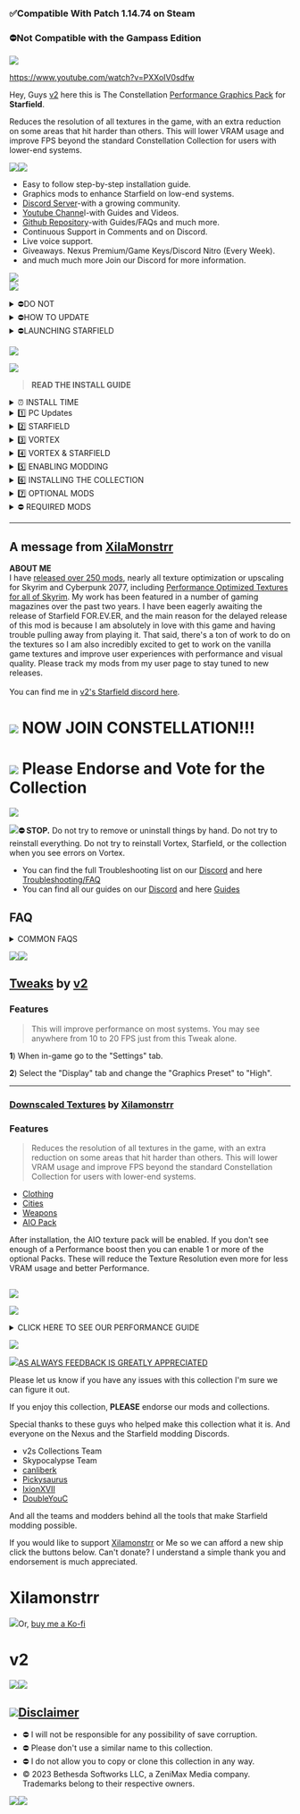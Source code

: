 ### **✅Compatible With Patch 1.14.74 on Steam**

### **⛔Not Compatible with the Gampass Edition**

![](https://s12.gifyu.com/images/SoH8R.png)

https://www.youtube.com/watch?v=PXXoIV0sdfw

Hey, Guys [v2](https://www.nexusmods.com/users/123334373) here this is The Constellation [Performance Graphics Pack](https://) for **Starfield**.

Reduces the resolution of all textures in the game, with an extra reduction on some areas that hit harder than others. This will lower VRAM usage and improve FPS beyond the standard Constellation Collection for users with lower-end systems.

![](https://s11.gifyu.com/images/Sgd38.jpg)![](https://s10.gifyu.com/images/SoHnq.png)

- Easy to follow step-by-step installation guide.
- Graphics mods to enhance Starfield on low-end systems.
- [Discord Server](https://discord.gg/v2-s-collections-1076179431195955290)-with a growing community.
- [Youtube Channe](https://www.youtube.com/@Constellation-2077)l-with Guides and Videos.
- [Github Repository](https://github.com/2077v2/Constellation)-with Guides/FAQs and much more.
- Continuous Support in Comments and on Discord.
- Live voice support.
- Giveaways. Nexus Premium/Game Keys/Discord Nitro (Every Week).
- and much much more Join our Discord for more information.

![](https://s11.gifyu.com/images/Sgd38.jpg)\
![](https://s12.gifyu.com/images/SoHnR.png)

<details><summary>⛔DO NOT</summary>
- Update any of the mods in this collection individually in Vortex when a mod gets updated we will update the collection.
</details>

<details><summary>⛔HOW TO UPDATE</summary>
***

https://www.youtube.com/watch?v=TC0GbFmp6Kw

![](https://s11.gifyu.com/images/Sgd38.jpg)

- **1**) Create a new Profile in Vortex and enable it.
- **2**) Go to the [Collection](https://next.nexusmods.com/starfield/collections/j5uhmz?utm_source=copy\&utm_medium=social\&utm_campaign=share_collection) page and ensure the most current revision number is displayed, then select **"ADD TO VORTEX"**
- **3**) When prompted to select which profile to install to, select the new profile you created in Step **1**)
- **4**) Once the update is downloaded you can remove the old profile.

**NOTE** Don't worry you will **NOT** have to redownload the entire collection with this method.

![](https://s11.gifyu.com/images/Sgd38.jpg)
</details>

<details><summary>⛔LAUNCHING STARFIELD</summary>
- Make sure Steam is open.
- Use Vortex to launch the game. (You cannot Launch from Steam)

![](https://s11.gifyu.com/images/SgO30.jpg)
</details>

![](https://s11.gifyu.com/images/Sgd38.jpg)

![](https://s12.gifyu.com/images/SoHnl.png)

> **READ THE INSTALL GUIDE**

<details><summary>⏰ INSTALL TIME</summary>
***

https://www.youtube.com/watch?v=c\_VA7dgty3c

![](https://s11.gifyu.com/images/Sgd38.jpg)**Premium Users**: Takes 30 Min + Semi-automatic. You can be AFK.\
**Free Users:** Takes 1 Hour + Semi-automatic. You will have to click on download for each mod one by one.

![](https://s11.gifyu.com/images/Sgd38.jpg)
</details>

<details><summary>1️⃣ PC Updates</summary>
***

https://www.youtube.com/watch?v=ANxf9o7gnWE

![](https://s11.gifyu.com/images/Sgd38.jpg)

- ⛔Make sure that you have the latest version of Microsoft Visual Studio C++ >[HERE](https://aka.ms/vs/17/release/vc_redist.x64.exe)
- ⛔Make sure that you have Desktop Runtime 7.0.3 >[HERE](https://dotnet.microsoft.com/en-us/download/dotnet/thank-you/runtime-desktop-7.0.3-windows-x64-installer)
- ⛔Make sure that you have Desktop Runtime 6.0.23 >[HERE](https://download.visualstudio.microsoft.com/download/pr/83d32568-c5a2-4117-9591-437051785f41/e75171da01b1fa5c796660dc4b96beed/windowsdesktop-runtime-6.0.23-win-x64.exe)
- ⛔Make sure that you have the latest Graphics driver update.

![](https://s11.gifyu.com/images/Sgd38.jpg)
</details>

<details><summary>2️⃣ STARFIELD</summary>
***

https://www.youtube.com/watch?v=T1KryenezUw

![](https://s11.gifyu.com/images/Sgd38.jpg)

- ⛔This Collection only supports the Steam Version of Starfield.
- Start with a fresh install of Starfield.
- Make sure the game is installed on an SSD.
- If you have never launched the game or you have reinstalled the game launch the game at least once to generate the required files.&#x20;

![](https://s11.gifyu.com/images/Sgd38.jpg)
</details>

<details><summary>3️⃣ VORTEX</summary>
***

https://www.youtube.com/watch?v=cX5tz-MO\_d8

![](https://s11.gifyu.com/images/Sgd38.jpg)**1**) You will need [Vortex](https://www.nexusmods.com/site/mods/1?tab=description) mod manager downloaded and installed You can find it from the link below. If you already have Vortex skip this step.

[![Vortex](https://i.imgur.com/xXhkzvj.png)](https://www.nexusmods.com/site/mods/1?tab=description)
</details>

<details><summary>4️⃣ VORTEX & STARFIELD</summary>
***

https://www.youtube.com/watch?v=suCAprM6m94

![](https://s11.gifyu.com/images/Sgd38.jpg)**1**) Open Vortex and click on **"Select a game to manage"**.\
![](https://s12.gifyu.com/images/Select-a-game-to-managed.jpg)**2**) On the next screen scroll down to the **"Starfield"** icon and click on **"Manage".**\
![](https://s11.gifyu.com/images/SgCKR.jpg)**3**) On the popup that appears click on **"Download"** on the bottom right, Vortex will restart.

**4**) Once Vortex has restarted it may say **"Game not discovered"** If it does click **"Continue"** at the bottom right of the popup.

**5**) A window will now pop up where you can choose the folder where  **"Starfield"** is installed. **(Locations below)**.

```
 [DRIVE LETTER]\SteamLibrary\steamapps\common\Starfield
```

**6**) On your main Vortex window, it will now show an icon for **"Starfield"** showing that it is a managed game in Vortex.

**7**) Go to the settings and on the Mods tab check **"automatically use suggested path for staging folder"** then check "**suggest and "apply".**

**8**) On the same window select **"hard link deployment"** and check **"apply"**.

![](https://s5.gifyu.com/images/SRUz9.jpg)![](https://s11.gifyu.com/images/Sgd38.jpg)
</details>

<details><summary>5️⃣ ENABLING MODDING</summary>
## StarfieldCustom.ini

**1**) If your Starfield.ini isn't set up for modding you will see this Pop-Up in the top right-hand corner of Vortex select **"Fix"**.

![](https://s6.gifyu.com/images/S8nhU.jpg)**2) ⛔**When you see the pop-up for the **"Folder Junction Recommendation"** in Vortex select **"More"** and then select **"Never Show me Again"**.

![](https://s6.gifyu.com/images/S8nkL.jpg)**3**) When you see the pop-up for **"Mods may not load correctly"** go to the following location and delete the Data folder.

```
C:\Users\YOURUSERNAME\Documents\My Games\Starfield
```
</details>

<details><summary>6️⃣ INSTALLING THE COLLECTION</summary>
***

https://www.youtube.com/watch?v=9\_7bp8UkpBI

![](https://s11.gifyu.com/images/Sgd38.jpg)**1**) Click on profiles now Create a new profile on Vortex ⛔(**DO NOT**) add the collection to your default profile.

![](https://s11.gifyu.com/images/SgCKJ.jpg)**2**) Click "Add to Vortex"(choose your newly created profile).

![](https://s12.gifyu.com/images/Untitled1.png)**3**) After the collection has finished installing you will get a pop-up for the Optional Mods. Select  **"Show"** optional mods then select **"No thanks"**

![](https://s11.gifyu.com/images/SgGTE.jpg)![](https://s11.gifyu.com/images/Sgd38.jpg)
</details>

<details><summary>7️⃣ OPTIONAL MODS</summary>
***

https://www.youtube.com/watch?v=3bftJEk0eMI

![](https://s11.gifyu.com/images/Sgd38.jpg)Now you can choose which ***(OPTIONAL)***  Mods you would like to install these mods have notes attached and you will be prompted with specific installation options to guide you through the process  **(Make sure to read these messages)**.

## Reshade

ReShade is included with the collection once you have finished downloading it will be placed on the toolbar in the top left-hand corner of Vortex.

NOTE If you use a Reshade make sure that HDR is disabled in Windows.

**1**) Click on Reshade in the top corner.

![](https://s11.gifyu.com/images/SgO3F.jpg)**2**) Select browse and find the **"*****Starfield.exe*****"** and select it.**(Locations below)**

```
Steam> Drive Letter\SteamLibrary\steamapps\common\Starfield\Starfield.exe
```

**3**) Select Directx 10/11/12\
**4**) On the **"select preset to install"** select next\
**5**) Select next and finish the installation.\
**6**) Run the game

I have added the Reshade below.

- Constellation Reshade by[v2](https://www.nexusmods.com/hogwartslegacy/users/123334373)

### **Reshade controls**

**End** key to toggle main effects\
**Home** key to open GUI

![](https://s11.gifyu.com/images/Sgd38.jpg)
</details>

<details><summary>⛔ REQUIRED MODS</summary>
**⛔NOTE** If you are installing this on top of our main Constellation collection disregard this section.

**1**) You will need to install 3 additional Mods.

- [Starfield Script Extender (SFSE)](https://www.nexusmods.com/starfield/mods/106)
- [Loose Root Data](https://www.nexusmods.com/starfield/mods/3424)
- [KiLoader for Starfield](https://www.nexusmods.com/starfield/mods/3298)

**2**) Simply add these to Vortex.
</details>

***

## A message from [XilaMonstrr](https://www.nexusmods.com/starfield/users/126616023)

**ABOUT ME**\
I have [released over 250 mods](https://www.nexusmods.com/users/126616023?tab=user+files), nearly all texture optimization or upscaling for Skyrim and Cyberpunk 2077, including [Performance Optimized Textures for all of Skyrim](https://www.nexusmods.com/skyrimspecialedition/mods/68055). My work has been featured in a number of gaming magazines over the past two years.
I have been eagerly awaiting the release of Starfield FOR.EV.ER, and the main reason for the delayed release of this mod is because I am absolutely in love with this game and having trouble pulling away from playing it.
That said, there's a ton of work to do on the textures so I am also incredibly excited to get to work on the vanilla game textures and improve user experiences with performance and visual quality. Please track my mods from my user page to stay tuned to new releases.\
\
You can find me in [v2's Starfield discord here](https://discord.gg/v2-s-collections-1076179431195955290).

# &#x20;                               ![](https://s11.gifyu.com/images/Sgd38.jpg)                                      NOW JOIN CONSTELLATION!!!

# ![](https://s13.gifyu.com/images/SjuZk.gif)                              Please Endorse and Vote for the Collection

![](https://s11.gifyu.com/images/Sgd38.jpg)

![](https://s10.gifyu.com/images/SoHnd.png)**⛔ STOP.** Do not try to remove or uninstall things by hand. Do not try to reinstall everything. Do not try to reinstall Vortex, Starfield, or the collection when you see errors on Vortex.

- You can find the full Troubleshooting list on our [Discord](https://discord.gg/v2-s-collections-1076179431195955290) and here [Troubleshooting/FAQ](https://github.com/2077v2/Constellation/blob/main/Troubleshooting%20FAQ.md)&#x20;
- You can find all our guides on our [Discord](https://discord.gg/v2-s-collections-1076179431195955290) and here [Guides](https://github.com/2077v2/Constellation/blob/main/Guides.md)

## FAQ

<details><summary>COMMON FAQS</summary>
### COMMON FAQS

**Which pack should I choose?**\
Completely depends on your system. My guess is that if you have a 2080 or better the 1K pack will probably be enough. If you have a 1060 or below you might need the Quarter Resolution Pack.\
\
**Why loose files?**\
I am sticking with loose files until Stage 4 of this project. This will allow files to be more easily overwritten by both other mods and by any fixes or updates.\
\
**Why is it SO large?**\
This mod contains over 41,000 texture files, with an original uncompressed size of 64GB.\
\
**Why won't you update the AIO pack at each stage?**\
The files are too large, I want to verify that there aren't issues at every stage of the process, and you can always overwrite this mod with the new releases.\
\
**I'm having a bug or other problem with this mod, what do I do?**\
Please report it on the 'Bugs' tab on this mod page. I may not be able to keep up with all the comments on the 'Posts' tab.\
\
**Why did you downscale color maps?**\
For Skyrim I often will leave color/diffuse maps in higher resolution than other texture types. I've found that with Starfield (like CP77), the quality of the normal maps can have as much effect on the image quality as the color maps. Ultimately this is something that really depends on the type of object the texture is of. For example, skins often have minimal detail on their color maps and the minute texturing of the normals can bring the color to life far more. Much of my attention for upscaling this game will be on the normal maps.\
\
**How does this differ from *****x***** mod?**\
Read everything above and if it isn't clear, ask a friend or post in the comments. Likely answers are that it downscales more textures or is packaged differently.
</details>

![](https://s11.gifyu.com/images/Sgd38.jpg)![](https://s10.gifyu.com/images/SoHng.png)

## [Tweaks](https://www.nexusmods.com/starfield/mods/2624/?tab=description) by [v2](https://www.nexusmods.com/users/123334373)

### Features

> This will improve performance on most systems. You may see anywhere from 10 to 20 FPS just from this Tweak alone.

**1**) When in-game go to the "Settings" tab.

**2**) Select the "Display" tab and change the "Graphics Preset" to "High". &#x20;

***

### [Downscaled Textures](https://www.nexusmods.com/starfield/mods/645) by [Xilamonstrr](https://www.nexusmods.com/starfield/users/126616023)

### Features

> Reduces the resolution of all textures in the game, with an extra reduction on some areas that hit harder than others. This will lower VRAM usage and improve FPS beyond the standard Constellation Collection for users with lower-end systems.

- [Clothing](https://www.nexusmods.com/starfield/mods/1147)
- [Cities](https://www.nexusmods.com/starfield/mods/936)
- [Weapons](https://www.nexusmods.com/starfield/mods/3528)
- [AIO Pack](https://www.nexusmods.com/starfield/mods/645)

After installation, the AIO texture pack will be enabled. If you don't see enough of a Performance boost then you can enable 1 or more of the optional Packs. These will reduce the Texture Resolution even more for less VRAM usage and better Performance.

##

![](https://s11.gifyu.com/images/Sgd38.jpg)

![](https://s10.gifyu.com/images/SoHn4.png)

<details><summary>CLICK HERE TO SEE OUR PERFORMANCE GUIDE</summary>
## Low-End Settings

Recommended In-game settings These settings will give a big increase to performance while sacrificing quality.

![](https://s11.gifyu.com/images/S42HR.jpg)

***

### YOUTUBE GUIDES TO IMPROVE GAMING PERFORMANCE.

- [Ultimate Windows 10 Gaming Performance Optimization Guide](https://www.youtube.com/watchv=PYKFQu3Vr4A)
- [Ultimate Windows 11 Gaming Performance Optimization Guide](https://www.youtube.com/watch?v=4o-SZSxygzY)
- [NVIDIA USERS Force Resizable BAR in ANY GAME | Full Tweak Guide | 2023](https://www.youtube.com/watch?v=1zYjoLbrDF4)
- [ISLC SETUP](https://www.youtube.com/watch?v=3TarmSPWtzc)

### TOOLS TO IMPROVE GAMING PERFORMANCE.

- [QUICK CPU](https://coderbag.com/product/quickcpu)
- [ISLC](https://www.wagnardsoft.com/forums/viewtopic.php?t=1256)
- [NVIDIA PROFILE INSPECTOR](https://github.com/Orbmu2k/nvidiaProfileInspector/releases)
</details>

![](https://s11.gifyu.com/images/Sgd38.jpg)

![](https://s12.gifyu.com/images/SoHnW.png)[AS ALWAYS FEEDBACK IS GREATLY APPRECIATED](https://)

Please let us know if you have any issues with this collection I'm sure we can figure it out.

If you enjoy this collection, **PLEASE** endorse our mods and collections.

Special thanks to these guys who helped make this collection what it is. And everyone on the Nexus and the Starfield modding Discords.

- v2s Collections Team
- Skypocalypse Team
- [canliberk](https://www.nexusmods.com/users/5027009)
- [Pickysaurus](https://www.nexusmods.com/site/users/31179975)
- [IxionXVII](https://www.nexusmods.com/users/6922776)
- [DoubleYouC](https://www.nexusmods.com/site/users/5045901)

And all the teams and modders behind all the tools that make Starfield modding possible.

If you would like to support [Xilamonstrr](https://www.nexusmods.com/starfield/users/126616023) or Me so we can afford a new ship click the buttons below. Can't donate? I understand a simple thank you and endorsement is much appreciated.

# Xilamonstrr

[![](https://lh6.googleusercontent.com/HlzqRNswjGBvZ2VDxkfsNWFR_25sC6LsAP8b-iX_n-cPcs5YB3apJ1lvGFbSn2pICV4=w2400)](https://www.patreon.com/xilamonstrr)Or, [buy me a Ko-fi](https://ko-fi.com/skypocalypse)

# v2

[![](https://s9.gifyu.com/images/SFq3d.png)](https://www.buymeacoffee.com/2077v2)[![](https://s9.gifyu.com/images/SFq33.png)](https://patreon.com/v2sCollections?utm_medium=clipboard_copy\&utm_source=copyLink\&utm_campaign=creatorshare_creator\&utm_content=join_link)

## ![](https://s11.gifyu.com/images/Sgd38.jpg)[Disclaimer](https://)

- ⛔ I will not be responsible for any possibility of save corruption.
- ⛔ Please don't use a similar name to this collection.
- ⛔ I do not allow you to copy or clone this collection in any way.
- © 2023 Bethesda Softworks LLC, a ZeniMax Media company. Trademarks belong to their respective owners.

![](https://s11.gifyu.com/images/Sgd38.jpg)![](https://s12.gifyu.com/images/StLyy.png)